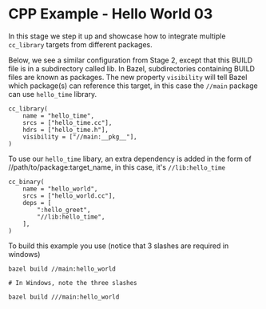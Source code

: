 # CPP Example - Hello World 03

In this stage we step it up and showcase how to integrate multiple `cc_library` targets from different packages.

Below, we see a similar configuration from Stage 2, except that this BUILD file is in a subdirectory called lib. In Bazel, subdirectories containing BUILD files are known as packages. The new property `visibility` will tell Bazel which package(s) can reference this target, in this case the `//main` package can use `hello_time` library.

```
cc_library(
    name = "hello_time",
    srcs = ["hello_time.cc"],
    hdrs = ["hello_time.h"],
    visibility = ["//main:__pkg__"],
)
```

To use our `hello_time` libary, an extra dependency is added in the form of //path/to/package:target_name, in this case, it's `//lib:hello_time`

```
cc_binary(
    name = "hello_world",
    srcs = ["hello_world.cc"],
    deps = [
        ":hello_greet",
        "//lib:hello_time",
    ],
)
```

To build this example you use (notice that 3 slashes are required in windows)

```
bazel build //main:hello_world

# In Windows, note the three slashes

bazel build ///main:hello_world
```
